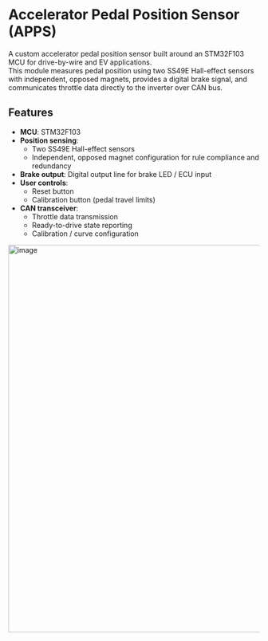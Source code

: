 # Accelerator Pedal Position Sensor (APPS)

A custom accelerator pedal position sensor built around an STM32F103 MCU for drive-by-wire and EV applications.  
This module measures pedal position using two SS49E Hall-effect sensors with independent, opposed magnets, provides a digital brake signal, and communicates throttle data directly to the inverter over CAN bus.

## Features
- **MCU**: STM32F103
- **Position sensing**:  
  - Two SS49E Hall-effect sensors  
  - Independent, opposed magnet configuration for rule compliance and redundancy 
- **Brake output**: Digital output line for brake LED / ECU input  
- **User controls**:  
  - Reset button  
  - Calibration button (pedal travel limits)
- **CAN transceiver**:  
  - Throttle data transmission  
  - Ready-to-drive state reporting  
  - Calibration / curve configuration

<img width="1746" height="778" alt="image" src="https://github.com/user-attachments/assets/5c9d4c15-da50-49dc-af65-d7dec6a074a9" />
